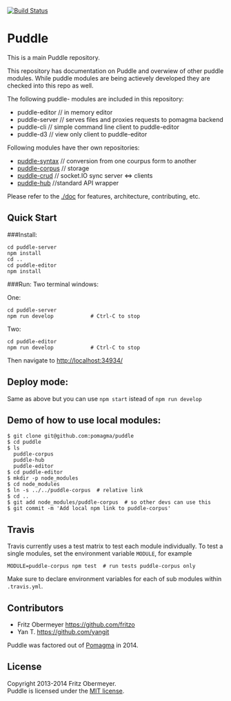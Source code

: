 [![Build Status](https://travis-ci.org/pomagma/puddle.svg?branch=master)](http://travis-ci.org/pomagma/puddle)

# Puddle

This is a main Puddle repository.

This repository has documentation on Puddle and overwiew of other puddle modules.
While puddle modules are being actievely developed they are checked into this repo as well.


The following puddle- modules are included in this repository:

- puddle-editor // in memory editor
- puddle-server // serves files and proxies requests to pomagma backend
- puddle-cli // simple command line client to puddle-editor
- puddle-d3 // view only client to puddle-editor

Following modules have ther own repositories:

- [puddle-syntax](https://github.com/pomagma/puddle-syntax) // conversion from one courpus form to another
- [puddle-corpus](https://github.com/pomagma/puddle-corpus) // storage
- [puddle-crud](https://github.com/pomagma/puddle-socket) // socket.IO sync server <=> clients
- [puddle-hub](https://github.com/pomagma/puddle-hub) //standard API wrapper


Please refer to the [./doc](./doc) for features, architecture, contributing, etc.

## Quick Start

###Install:

    cd puddle-server
    npm install
    cd ..
    cd puddle-editor
    npm install

###Run:
   Two terminal windows:

   One:

    cd puddle-server
    npm run develop            # Ctrl-C to stop

   Two:

    cd puddle-editor
    npm run develop            # Ctrl-C to stop

Then navigate to <http://localhost:34934/>
    
## Deploy mode:

  Same as above but you can use `npm start` istead of `npm run develop`





## Demo of how to use local modules:

    $ git clone git@github.com:pomagma/puddle
    $ cd puddle
    $ ls
      puddle-corpus
      puddle-hub
      puddle-editor
    $ cd puddle-editor
    $ mkdir -p node_modules
    $ cd node_modules
    $ ln -s ../../puddle-corpus  # relative link
    $ cd ..
    $ git add node_modules/puddle-corpus  # so other devs can use this
    $ git commit -m 'Add local npm link to puddle-corpus'
    
## Travis

Travis currently uses a test matrix to test each module individually.
To test a single modules, set the environment variable `MODULE`, for example

    MODULE=puddle-corpus npm test  # run tests puddle-corpus only

Make sure to declare environment variables for each of sub modules
within `.travis.yml`.


## Contributors

- Fritz Obermeyer <https://github.com/fritzo>
- Yan T. <https://github.com/yangit>

Puddle was factored out of [Pomagma](https://github.com/fritzo/pomagma) in 2014.


## License

Copyright 2013-2014 Fritz Obermeyer.<br/>
Puddle is licensed under the [MIT license](/LICENSE).
